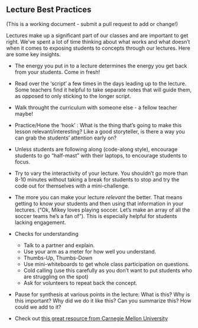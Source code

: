 ## Lecture Best Practices

(This is a working document - submit a pull request to add or change!)

Lectures make up a significant part of our classes and are important to get right. We’ve spent a lot of time thinking about what works and what doesn’t when it comes to exposing students to concepts through our lectures. Here are some key insights.

+ The energy you put in to a lecture determines the energy you get back from your students. Come in fresh!
+ Read over the ‘script’ a few times in the days leading up to the lecture. Some teachers find it helpful to take separate notes that will guide them, as opposed to only sticking to the longer script.
+ Walk throught the curriculum with someone else - a fellow teacher maybe!
+ Practice/Hone the ‘hook’ : What is the thing that’s going to make this lesson relevant/interesting? Like a good storyteller, is there a way you can grab the students’ attention early on?
+ Unless students are following along (code-along style), encourage students to go “half-mast” with their laptops, to encourage students to focus.
+ Try to vary the interactivity of your lecture. You shouldn’t go more than 8-10 minutes without taking a break for students to stop and try the code out for themselves with a mini-challenge.
+ The more you can make your lecture *relevant* the better. That means getting to know your students and then using that information in your lectures. (“Ok, Mikey loves playing soccer. Let’s make an array of all the soccer teams he’s a fan of”). This is especially helpful for students lacking engagement.
+ Checks for understanding
	+ Talk to a partner and explain.
	+ Use your arm as a meter for how well you understand.
	+ Thumbs-Up, Thumbs-Down
	+ Use mini-whiteboards to get whole class participation on questions.
	+ Cold calling (use this carefully as you don’t want to put students who are struggling on the spot)
	+ Ask for volunteers to repeat back the concept. 

+ Pause for synthesis at various points in the lecture:
What is this? Why is this important? Why did we do it like this? Can you summarize this? How could we add to it?

+ Check out [this great resource from Carnegie Mellon University](http://www.cmu.edu/teaching/designteach/teach/instructionalstrategies/lectures.html)


